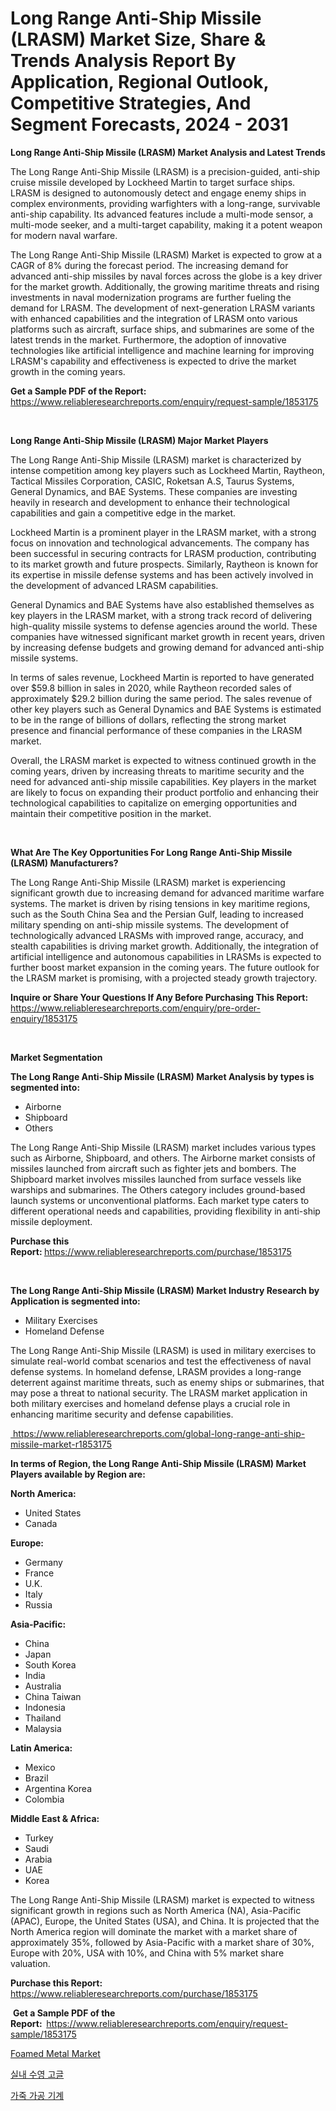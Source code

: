 <p><h1>Long Range Anti-Ship Missile (LRASM) Market Size, Share & Trends Analysis Report By Application, Regional Outlook, Competitive Strategies, And Segment Forecasts, 2024 - 2031</h1></p><p><strong>Long Range Anti-Ship Missile (LRASM) Market Analysis and Latest Trends</strong></p>
<p><p>The Long Range Anti-Ship Missile (LRASM) is a precision-guided, anti-ship cruise missile developed by Lockheed Martin to target surface ships. LRASM is designed to autonomously detect and engage enemy ships in complex environments, providing warfighters with a long-range, survivable anti-ship capability. Its advanced features include a multi-mode sensor, a multi-mode seeker, and a multi-target capability, making it a potent weapon for modern naval warfare.</p><p>The Long Range Anti-Ship Missile (LRASM) Market is expected to grow at a CAGR of 8% during the forecast period. The increasing demand for advanced anti-ship missiles by naval forces across the globe is a key driver for the market growth. Additionally, the growing maritime threats and rising investments in naval modernization programs are further fueling the demand for LRASM. The development of next-generation LRASM variants with enhanced capabilities and the integration of LRASM onto various platforms such as aircraft, surface ships, and submarines are some of the latest trends in the market. Furthermore, the adoption of innovative technologies like artificial intelligence and machine learning for improving LRASM's capability and effectiveness is expected to drive the market growth in the coming years.</p></p>
<p><strong>Get a Sample PDF of the Report:&nbsp;</strong> <a href="https://www.reliableresearchreports.com/enquiry/request-sample/1853175">https://www.reliableresearchreports.com/enquiry/request-sample/1853175</a></p>
<p>&nbsp;</p>
<p><strong>Long Range Anti-Ship Missile (LRASM) Major Market Players</strong></p>
<p><p>The Long Range Anti-Ship Missile (LRASM) market is characterized by intense competition among key players such as Lockheed Martin, Raytheon, Tactical Missiles Corporation, CASIC, Roketsan A.S, Taurus Systems, General Dynamics, and BAE Systems. These companies are investing heavily in research and development to enhance their technological capabilities and gain a competitive edge in the market.</p><p>Lockheed Martin is a prominent player in the LRASM market, with a strong focus on innovation and technological advancements. The company has been successful in securing contracts for LRASM production, contributing to its market growth and future prospects. Similarly, Raytheon is known for its expertise in missile defense systems and has been actively involved in the development of advanced LRASM capabilities.</p><p>General Dynamics and BAE Systems have also established themselves as key players in the LRASM market, with a strong track record of delivering high-quality missile systems to defense agencies around the world. These companies have witnessed significant market growth in recent years, driven by increasing defense budgets and growing demand for advanced anti-ship missile systems.</p><p>In terms of sales revenue, Lockheed Martin is reported to have generated over $59.8 billion in sales in 2020, while Raytheon recorded sales of approximately $29.2 billion during the same period. The sales revenue of other key players such as General Dynamics and BAE Systems is estimated to be in the range of billions of dollars, reflecting the strong market presence and financial performance of these companies in the LRASM market.</p><p>Overall, the LRASM market is expected to witness continued growth in the coming years, driven by increasing threats to maritime security and the need for advanced anti-ship missile capabilities. Key players in the market are likely to focus on expanding their product portfolio and enhancing their technological capabilities to capitalize on emerging opportunities and maintain their competitive position in the market.</p></p>
<p>&nbsp;</p>
<p><strong>What Are The Key Opportunities For Long Range Anti-Ship Missile (LRASM) Manufacturers?</strong></p>
<p><p>The Long Range Anti-Ship Missile (LRASM) market is experiencing significant growth due to increasing demand for advanced maritime warfare systems. The market is driven by rising tensions in key maritime regions, such as the South China Sea and the Persian Gulf, leading to increased military spending on anti-ship missile systems. The development of technologically advanced LRASMs with improved range, accuracy, and stealth capabilities is driving market growth. Additionally, the integration of artificial intelligence and autonomous capabilities in LRASMs is expected to further boost market expansion in the coming years. The future outlook for the LRASM market is promising, with a projected steady growth trajectory.</p></p>
<p><strong>Inquire or Share Your Questions If Any Before Purchasing This Report:</strong> <a href="https://www.reliableresearchreports.com/enquiry/pre-order-enquiry/1853175">https://www.reliableresearchreports.com/enquiry/pre-order-enquiry/1853175</a></p>
<p>&nbsp;</p>
<p><strong>Market Segmentation</strong></p>
<p><strong>The Long Range Anti-Ship Missile (LRASM) Market Analysis by types is segmented into:</strong></p>
<p><ul><li>Airborne</li><li>Shipboard</li><li>Others</li></ul></p>
<p><p>The Long Range Anti-Ship Missile (LRASM) market includes various types such as Airborne, Shipboard, and others. The Airborne market consists of missiles launched from aircraft such as fighter jets and bombers. The Shipboard market involves missiles launched from surface vessels like warships and submarines. The Others category includes ground-based launch systems or unconventional platforms. Each market type caters to different operational needs and capabilities, providing flexibility in anti-ship missile deployment.</p></p>
<p><strong>Purchase this Report:&nbsp;</strong><a href="https://www.reliableresearchreports.com/purchase/1853175">https://www.reliableresearchreports.com/purchase/1853175</a></p>
<p>&nbsp;</p>
<p><strong>The Long Range Anti-Ship Missile (LRASM) Market Industry Research by Application is segmented into:</strong></p>
<p><ul><li>Military Exercises</li><li>Homeland Defense</li></ul></p>
<p><p>The Long Range Anti-Ship Missile (LRASM) is used in military exercises to simulate real-world combat scenarios and test the effectiveness of naval defense systems. In homeland defense, LRASM provides a long-range deterrent against maritime threats, such as enemy ships or submarines, that may pose a threat to national security. The LRASM market application in both military exercises and homeland defense plays a crucial role in enhancing maritime security and defense capabilities.</p></p>
<p><a href="https://www.reliableresearchreports.com/global-long-range-anti-ship-missile-market-r1853175">&nbsp;https://www.reliableresearchreports.com/global-long-range-anti-ship-missile-market-r1853175</a></p>
<p><strong>In terms of Region, the Long Range Anti-Ship Missile (LRASM) Market Players available by Region are:</strong></p>
<p>
    <p> <strong> North America: </strong>
        <ul>
            <li>United States</li>
            <li>Canada</li>
        </ul>
        </p> 
    <p> <strong> Europe: </strong>
        <ul>
            <li>Germany</li>
            <li>France</li>
            <li>U.K.</li>
            <li>Italy</li>
            <li>Russia</li>
        </ul>
        </p> 
    <p> <strong> Asia-Pacific: </strong>
        <ul>
            <li>China</li>
            <li>Japan</li>
            <li>South Korea</li>
            <li>India</li>
            <li>Australia</li>
            <li>China Taiwan</li>
            <li>Indonesia</li>
            <li>Thailand</li>
            <li>Malaysia</li>
        </ul>
        </p> 
    <p> <strong> Latin America: </strong>
        <ul>
            <li>Mexico</li>
            <li>Brazil</li>
            <li>Argentina Korea</li>
            <li>Colombia</li>
        </ul>
        </p> 
    <p> <strong> Middle East & Africa: </strong>
        <ul>
            <li>Turkey</li>
            <li>Saudi</li>
            <li>Arabia</li>
            <li>UAE</li>
            <li>Korea</li>
        </ul>
    </p>
    </p>
<p><p>The Long Range Anti-Ship Missile (LRASM) market is expected to witness significant growth in regions such as North America (NA), Asia-Pacific (APAC), Europe, the United States (USA), and China. It is projected that the North America region will dominate the market with a market share of approximately 35%, followed by Asia-Pacific with a market share of 30%, Europe with 20%, USA with 10%, and China with 5% market share valuation.</p></p>
<p><strong>Purchase this Report: </strong><a href="https://www.reliableresearchreports.com/purchase/1853175">https://www.reliableresearchreports.com/purchase/1853175</a></p>
<p>&nbsp;<strong>Get a Sample PDF of the Report:&nbsp;&nbsp;</strong><a href="https://www.reliableresearchreports.com/enquiry/request-sample/1853175">https://www.reliableresearchreports.com/enquiry/request-sample/1853175</a></p>
<p><strong></strong></p>
<p><p><a href="https://issuu.com/reportprime-2/docs/foamed-metal-market-size-2030.pptx">Foamed Metal Market</a></p><p><a href="https://github.com/valroy852/Market-Research-Report-List-1/blob/main/545563539496.md">실내 수영 고글</a></p><p><a href="https://github.com/royErdmtyan906778/Market-Research-Report-List-1/blob/main/780365539495.md">가죽 가공 기계</a></p></p>